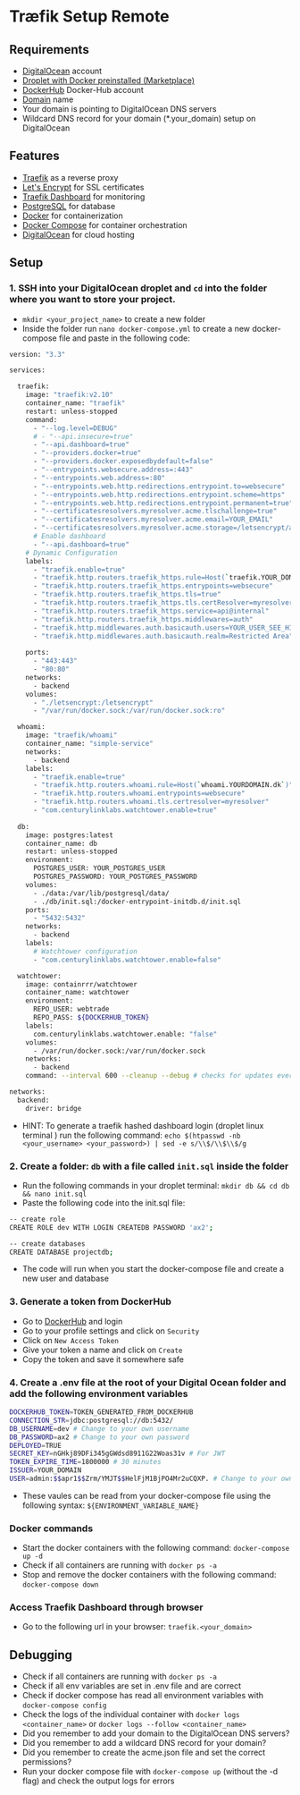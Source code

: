 # Træfik Setup Remote

## Requirements

- [DigitalOcean](https://www.digitalocean.com/) account
- [Droplet with Docker preinstalled (Marketplace)](https://marketplace.digitalocean.com/apps/docker)
- [DockerHub](https://hub.docker.com/search?q=) Docker-Hub account
- [Domain](https://punktum.dk/) name 
- Your domain is pointing to DigitalOcean DNS servers
- Wildcard DNS record for your domain (*.your_domain) setup on DigitalOcean

## Features

- [Traefik](https://doc.traefik.io/traefik/) as a reverse proxy
- [Let's Encrypt](https://letsencrypt.org/) for SSL certificates
- [Traefik Dashboard](https://docs.traefik.io/operations/dashboard/) for monitoring
- [PostgreSQL](https://www.postgresql.org/) for database
- [Docker](https://www.docker.com/) for containerization
- [Docker Compose](https://docs.docker.com/compose/) for container orchestration
- [DigitalOcean](https://www.digitalocean.com/) for cloud hosting

## Setup

### 1. SSH into your DigitalOcean droplet and `cd` into the folder where you want to store your project.
- `mkdir <your_project_name>` to create a new folder
- Inside the folder run `nano docker-compose.yml` to create a new docker-compose file and paste in the following code:

```bash
version: "3.3"

services:

  traefik:
    image: "traefik:v2.10"
    container_name: "traefik"
    restart: unless-stopped
    command:
      - "--log.level=DEBUG"
      # - "--api.insecure=true"
      - "--api.dashboard=true"
      - "--providers.docker=true"
      - "--providers.docker.exposedbydefault=false"
      - "--entrypoints.websecure.address=:443"
      - "--entrypoints.web.address=:80"
      - "--entrypoints.web.http.redirections.entrypoint.to=websecure"
      - "--entrypoints.web.http.redirections.entrypoint.scheme=https"
      - "--entrypoints.web.http.redirections.entrypoint.permanent=true"
      - "--certificatesresolvers.myresolver.acme.tlschallenge=true"
      - "--certificatesresolvers.myresolver.acme.email=YOUR_EMAIL"
      - "--certificatesresolvers.myresolver.acme.storage=/letsencrypt/acme.json"
      # Enable dashboard
      - "--api.dashboard=true"
    # Dynamic Configuration
    labels:
      - "traefik.enable=true"
      - "traefik.http.routers.traefik_https.rule=Host(`traefik.YOUR_DOMAIN.dk`)"
      - "traefik.http.routers.traefik_https.entrypoints=websecure"
      - "traefik.http.routers.traefik_https.tls=true"
      - "traefik.http.routers.traefik_https.tls.certResolver=myresolver"
      - "traefik.http.routers.traefik_https.service=api@internal"
      - "traefik.http.routers.traefik_https.middlewares=auth"
      - "traefik.http.middlewares.auth.basicauth.users=YOUR_USER_SEE_HINT_BELOW"
      - "traefik.http.middlewares.auth.basicauth.realm=Restricted Area"
        
    ports:
      - "443:443"
      - "80:80"
    networks:
      - backend
    volumes:
      - "./letsencrypt:/letsencrypt"
      - "/var/run/docker.sock:/var/run/docker.sock:ro"

  whoami:
    image: "traefik/whoami"
    container_name: "simple-service"
    networks:
      - backend
    labels:
      - "traefik.enable=true"
      - "traefik.http.routers.whoami.rule=Host(`whoami.YOURDOMAIN.dk`)"
      - "traefik.http.routers.whoami.entrypoints=websecure"
      - "traefik.http.routers.whoami.tls.certresolver=myresolver"
      - "com.centurylinklabs.watchtower.enable=true"
  
  db:
    image: postgres:latest
    container_name: db
    restart: unless-stopped
    environment:
      POSTGRES_USER: YOUR_POSTGRES_USER
      POSTGRES_PASSWORD: YOUR_POSTGRES_PASSWORD
    volumes:
      - ./data:/var/lib/postgresql/data/
      - ./db/init.sql:/docker-entrypoint-initdb.d/init.sql
    ports:
      - "5432:5432"
    networks:
      - backend
    labels:
      # Watchtower configuration
      - "com.centurylinklabs.watchtower.enable=false"

  watchtower:
    image: containrrr/watchtower
    container_name: watchtower
    environment:
      REPO_USER: webtrade
      REPO_PASS: ${DOCKERHUB_TOKEN}
    labels:
      com.centurylinklabs.watchtower.enable: "false"
    volumes:
      - /var/run/docker.sock:/var/run/docker.sock
    networks:
      - backend
    command: --interval 600 --cleanup --debug # checks for updates every 600 seconds (10 min), cleans up old images, and outputs debug logs

networks:
  backend:
    driver: bridge
```
- HINT: To generate a traefik hashed dashboard login (droplet linux terminal ) run the following command: `echo $(htpasswd -nb <your_username> <your_password>) | sed -e s/\\$/\\$\\$/g`

### 2. Create a folder: `db` with a file called `init.sql` inside the folder
- Run the following commands in your droplet terminal: `mkdir db && cd db && nano init.sql`
- Paste the following code into the init.sql file:
```bash
-- create role
CREATE ROLE dev WITH LOGIN CREATEDB PASSWORD 'ax2';

-- create databases
CREATE DATABASE projectdb;
```
- The code will run when you start the docker-compose file and create a new user and database

### 3. Generate a token from DockerHub
- Go to [DockerHub](https://hub.docker.com/) and login
- Go to your profile settings and click on `Security`
- Click on `New Access Token`
- Give your token a name and click on `Create`
- Copy the token and save it somewhere safe

### 4. Create a .env file at the root of your Digital Ocean folder and add the following environment variables

```bash
DOCKERHUB_TOKEN=TOKEN_GENERATED_FROM_DOCKERHUB
CONNECTION_STR=jdbc:postgresql://db:5432/
DB_USERNAME=dev # Change to your own username
DB_PASSWORD=ax2 # Change to your own password
DEPLOYED=TRUE
SECRET_KEY=nGHkj89DFi345gGWdsd8911G22Woas31v # For JWT
TOKEN_EXPIRE_TIME=1800000 # 30 minutes
ISSUER=YOUR_DOMAIN
USER=admin:$$apr1$$Zrm/YMJT$$HelFjM1BjPO4Mr2uCQXP. # Change to your own username and password generated from the htpasswd command
```
- These vaules can be read from your docker-compose file using the following syntax: `${ENVIRONMENT_VARIABLE_NAME}`

###  Docker commands
- Start the docker containers with the following command: `docker-compose up -d `
- Check if all containers are running with `docker ps -a`
- Stop and remove the docker containers with the following command: `docker-compose down`

### Access Traefik Dashboard through browser
- Go to the following url in your browser: `traefik.<your_domain>`

## Debugging

- Check if all containers are running with `docker ps -a`
- Check if all env variables are set in .env file and are correct
- Check if docker compose has read all environment variables with `docker-compose config`
- Check the logs of the individual container with `docker logs <container_name>` or `docker logs --follow <container_name>`
- Did you remember to add your domain to the DigitalOcean DNS servers?
- Did you remember to add a wildcard DNS record for your domain?
- Did you remember to create the acme.json file and set the correct permissions?
- Run your docker compose file with `docker-compose up` (without the -d flag) and check the output logs for errors